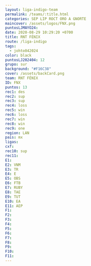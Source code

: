 ```yaml
---
layout: liga-indigo-team
permalink: /teams/:title.html
categories: SEP LIP ROCT ORO A GNORTE
maincover: /assets/logos/FNX.png
puntosLJMAYO24: 
date: 2020-08-29 10:29:20 +0700
title: RNT FÉNIX
route: /liga-indigo
tags:
  - johto042024
color: black
puntosLJ202404: 12
grupo: sur
background: "#F16C38"
cover: /assets/backCard.png
team: RNT FÉNIX
ID: FNX
puntos: 13
rec1: des
rec2: sup
rec3: sup
rec4: loss
rec5: win
rec6: loss
rec7: win
rec8: win
rec9: one
region: LAN
pais: mx
ligas: 
cxf: 
rec10: sup
rec11: 
E1: 
E2: VNM
E3: TR
E4: E
E5: OBS
E6: FTB
E7: RUBY
E8: TAE
E9: TUT
E10: EA
E11: AEP
F1: 
F2: 
F3: 
F4: 
F5: 
F6: 
F7: 
F8: 
F9: 
F10: 
F11:
---
```


